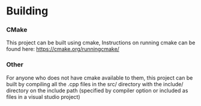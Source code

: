# Building
### CMake
This project can be built using cmake, Instructions on running cmake can be found here: https://cmake.org/runningcmake/
### Other
For anyone who does not have cmake available to them, this project can be built by compiling all the .cpp files in the src/ directory with the include/ directory on the include path (specified by compiler option or included as files in a visual studio project)
